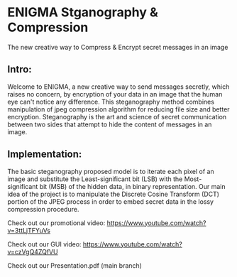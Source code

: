 # ENIGMA Stganography & Compression
The new creative way to Compress &amp; Encrypt secret messages in an image

## Intro: 
Welcome to ENIGMA, a new creative way to send messages secretly, which raises no concern, 
by encryption of your data in an image that the human eye can't notice any difference.
This steganography method combines manipulation of jpeg compression algorithm for reducing file size and better encryption.
Steganography is the art and science of secret communication between two sides that attempt to hide the content of messages in an image. 

## Implementation:
The basic steganography proposed model is to iterate each pixel of an image and substitute the Least-significant bit (LSB) with the Most-significant bit (MSB) of the hidden data, in binary representation.
Our main idea of the project is to manipulate the Discrete Cosine Transform (DCT) portion of the JPEG process in order to embed secret data in the lossy compression procedure.

Check out our promotional video:
https://www.youtube.com/watch?v=3ttLjTFYuVs

Check out our GUI video:
https://www.youtube.com/watch?v=czVgQ4ZQfVU

Check out our Presentation.pdf (main branch)
